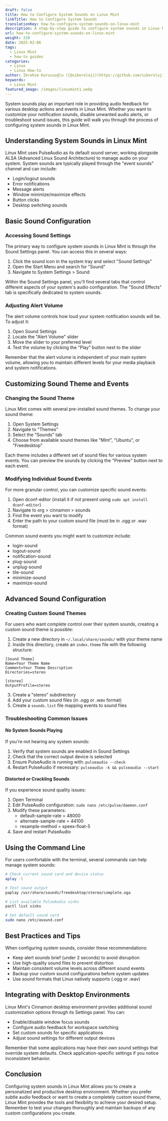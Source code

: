 ```yaml
---
draft: false
title: How to Configure System Sounds on Linux Mint
linkTitle: How to Configure System Sounds
translationKey: how-to-configure-system-sounds-on-linux-mint
description: A step-by-step guide to configure system sounds in Linux Mint.
url: how-to-configure-system-sounds-on-linux-mint
weight: 310
date: 2025-02-06
tags:
  - Linux Mint
  - how-to guides
categories:
  - Linux
  - Linux How-to
author: İbrahim Korucuoğlu ([@siberoloji](https://github.com/siberoloji))
keywords:
  - Linux Mint
featured_image: /images/linuxmint1.webp
---
```

System sounds play an important role in providing audio feedback for various desktop actions and events in Linux Mint. Whether you want to customize your notification sounds, disable unwanted audio alerts, or troubleshoot sound issues, this guide will walk you through the process of configuring system sounds in Linux Mint.

## Understanding System Sounds in Linux Mint

Linux Mint uses PulseAudio as its default sound server, working alongside ALSA (Advanced Linux Sound Architecture) to manage audio on your system. System sounds are typically played through the "event sounds" channel and can include:

- Login/logout sounds
- Error notifications
- Message alerts
- Window minimize/maximize effects
- Button clicks
- Desktop switching sounds

## Basic Sound Configuration

### Accessing Sound Settings

The primary way to configure system sounds in Linux Mint is through the Sound Settings panel. You can access this in several ways:

1. Click the sound icon in the system tray and select "Sound Settings"
2. Open the Start Menu and search for "Sound"
3. Navigate to System Settings > Sound

Within the Sound Settings panel, you'll find several tabs that control different aspects of your system's audio configuration. The "Sound Effects" tab is specifically dedicated to system sounds.

### Adjusting Alert Volume

The alert volume controls how loud your system notification sounds will be. To adjust it:

1. Open Sound Settings
2. Locate the "Alert Volume" slider
3. Move the slider to your preferred level
4. Test the volume by clicking the "Play" button next to the slider

Remember that the alert volume is independent of your main system volume, allowing you to maintain different levels for your media playback and system notifications.

## Customizing Sound Theme and Events

### Changing the Sound Theme

Linux Mint comes with several pre-installed sound themes. To change your sound theme:

1. Open System Settings
2. Navigate to "Themes"
3. Select the "Sounds" tab
4. Choose from available sound themes like "Mint", "Ubuntu", or "Freedesktop"

Each theme includes a different set of sound files for various system events. You can preview the sounds by clicking the "Preview" button next to each event.

### Modifying Individual Sound Events

For more granular control, you can customize specific sound events:

1. Open dconf-editor (install it if not present using `sudo apt install dconf-editor`)
2. Navigate to org > cinnamon > sounds
3. Find the event you want to modify
4. Enter the path to your custom sound file (must be in .ogg or .wav format)

Common sound events you might want to customize include:

- login-sound
- logout-sound
- notification-sound
- plug-sound
- unplug-sound
- tile-sound
- minimize-sound
- maximize-sound

## Advanced Sound Configuration

### Creating Custom Sound Themes

For users who want complete control over their system sounds, creating a custom sound theme is possible:

1. Create a new directory in `~/.local/share/sounds/` with your theme name
2. Inside this directory, create an `index.theme` file with the following structure:

```
[Sound Theme]
Name=Your Theme Name
Comment=Your Theme Description
Directories=stereo

[stereo]
OutputProfile=stereo
```

3. Create a "stereo" subdirectory
4. Add your custom sound files (in .ogg or .wav format)
5. Create a `sounds.list` file mapping events to sound files

### Troubleshooting Common Issues

#### No System Sounds Playing

If you're not hearing any system sounds:

1. Verify that system sounds are enabled in Sound Settings
2. Check that the correct output device is selected
3. Ensure PulseAudio is running with: `pulseaudio --check`
4. Restart PulseAudio if necessary: `pulseaudio -k && pulseaudio --start`

#### Distorted or Crackling Sounds

If you experience sound quality issues:

1. Open Terminal
2. Edit PulseAudio configuration: `sudo nano /etc/pulse/daemon.conf`
3. Modify these parameters:
   - default-sample-rate = 48000
   - alternate-sample-rate = 44100
   - resample-method = speex-float-5
4. Save and restart PulseAudio

## Using the Command Line

For users comfortable with the terminal, several commands can help manage system sounds:

```bash
# Check current sound card and device status
aplay -l

# Test sound output
paplay /usr/share/sounds/freedesktop/stereo/complete.oga

# List available PulseAudio sinks
pactl list sinks

# Set default sound card
sudo nano /etc/asound.conf
```

## Best Practices and Tips

When configuring system sounds, consider these recommendations:

- Keep alert sounds brief (under 2 seconds) to avoid disruption
- Use high-quality sound files to prevent distortion
- Maintain consistent volume levels across different sound events
- Backup your custom sound configurations before system updates
- Use sound formats that Linux natively supports (.ogg or .wav)

## Integrating with Desktop Environments

Linux Mint's Cinnamon desktop environment provides additional sound customization options through its Settings panel. You can:

- Enable/disable window focus sounds
- Configure audio feedback for workspace switching
- Set custom sounds for specific applications
- Adjust sound settings for different output devices

Remember that some applications may have their own sound settings that override system defaults. Check application-specific settings if you notice inconsistent behavior.

## Conclusion

Configuring system sounds in Linux Mint allows you to create a personalized and productive desktop environment. Whether you prefer subtle audio feedback or want to create a completely custom sound theme, Linux Mint provides the tools and flexibility to achieve your desired setup. Remember to test your changes thoroughly and maintain backups of any custom configurations you create.
